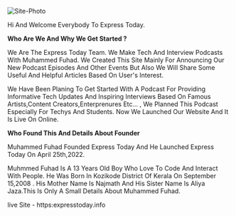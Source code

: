 ![Site-Photo](https://user-images.githubusercontent.com/93067217/169654147-4b0e3bcd-de53-4221-aa2e-a4042b830ec3.png)


Hi And Welcome Everybody To Express Today.

**Who Are We And Why We Get Started ?**

We Are The Express Today Team. We Make Tech And Interview Podcasts With Muhammed Fuhad. We Created This Site Mainly For Announcing Our New Podcast Episodes And Other Events But Also We Will Share Some Useful And Helpful Articles Based On User's Interest.

We Have Been Planing To Get Started With A Podcast For Providing Informative Tech Updates And Inspiring Interviews Based On Famous Artists,Content Creators,Enterprenures Etc... , We Planned This Podcast Especially For Techys And Students. Now We Launched Our Website And It Is Live On Online.

**Who Found This And Details About Founder**

Muhammed Fuhad Founded Express Today And He Launched Express Today On April 25th,2022.

Muhmmed Fuhad Is A 13 Years Old Boy Who Love To Code And Interact With People. He Was Born In Kozikode District Of Kerala On September 15,2008 . His Mother Name Is Najmath And His Sister Name Is Aliya Jaza.This Is Only A Small Details About Muhammed Fuhad.

live Site - https:expresstoday.info
